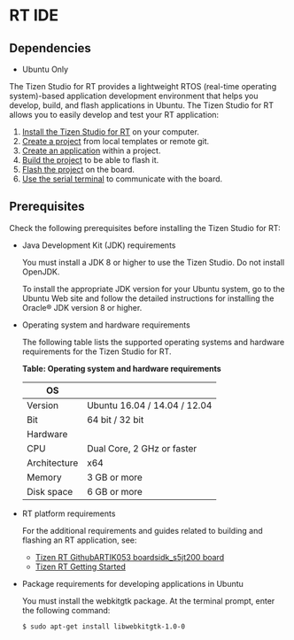 # RT IDE
## Dependencies
- Ubuntu Only


The Tizen Studio for RT provides a lightweight RTOS (real-time operating system)-based application development environment that helps you develop, build, and flash applications in Ubuntu. The Tizen Studio for RT allows you to easily develop and test your RT application:

1. [Install the Tizen Studio for RT](rt-install.md) on your computer.
2. [Create a project](rt-create-project.md) from local templates or remote git.
3. [Create an application](rt-create-app.md) within a project.
4. [Build the project](rt-build.md) to be able to flash it.
5. [Flash the project](rt-flash.md) on the board.
6. [Use the serial terminal](rt-terminal.md) to communicate with the board.

## Prerequisites

Check the following prerequisites before installing the Tizen Studio for RT:

- Java Development Kit (JDK) requirements

  You must install a JDK 8 or higher to use the Tizen Studio. Do not install OpenJDK.

  To install the appropriate JDK version for your Ubuntu system, go to the Ubuntu Web site and follow the detailed instructions for installing the Oracle® JDK version 8 or higher.

- Operating system and hardware requirements

  The following table lists the supported operating systems and hardware requirements for the Tizen Studio for RT.

  **Table: Operating system and hardware requirements**

  | OS           |                              |
  | ------------ | ---------------------------- |
  | Version      | Ubuntu 16.04 / 14.04 / 12.04 |
  | Bit          | 64 bit / 32 bit              |
  | Hardware     |                              |
  | CPU          | Dual Core, 2 GHz or faster   |
  | Architecture | x64                          |
  | Memory       | 3 GB or more                 |
  | Disk space   | 6 GB or more                 |

- RT platform requirements

  For the additional requirements and guides related to building and flashing an RT application, see:

  - [Tizen RT Github](https://github.com/Samsung/TizenRT)[ARTIK053 board](https://github.com/Samsung/TizenRT/blob/master/build/configs/artik053/README.md)[sidk_s5jt200 board](https://github.com/Samsung/TizenRT/blob/master/build/configs/sidk_s5jt200/README.md)
  - [Tizen RT Getting Started](https://wiki.tizen.org/wiki/Tizen_RT_Getting_Started)

- Package requirements for developing applications in Ubuntu

  You must install the webkitgtk package. At the terminal prompt, enter the following command:

  `$ sudo apt-get install libwebkitgtk-1.0-0`